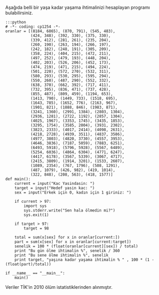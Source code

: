 <!--
.. date: 2013-01-01 18:50:00
.. slug: python-olum-istatistik
.. title: Ben senin 80 yaşına kadar yaşama ihtimalini sevdim.
.. description: TUIK'den alınmış istatistiklere dayanarak, belirli bir yaşa kadar yaşama ihtimalizini hesaplayan bir Python programı.
-->


Aşağıda belli bir yaşa kadar yaşama ihtimalinizi hesaplayan programı
bulabilirsiniz. <!-- TEASER_END -->

    :::python
    # -*- coding: cp1254 -*-
    oranlar = [(8184, 6865), (870, 791), (545, 483),
               (424, 348), (392, 330), (375, 330),
               (339, 412), (281, 261), (235, 204),
               (260, 190), (263, 194), (266, 197),
               (242, 182), (248, 191), (305, 209),
               (358, 224), (404, 215), (472, 211),
               (497, 252), (479, 193), (448, 204),
               (402, 203), (526, 206), (452, 173),
               (474, 219), (471, 215), (494, 224),
               (501, 220), (572, 270), (532, 311),
               (580, 293), (530, 295), (595, 294),
               (550, 260), (487, 290), (552, 332),
               (638, 370), (662, 392), (717, 411),
               (732, 395), (836, 471), (737, 428),
               (855, 487), (809, 459), (1194, 653),
               (1413, 790), (1449, 733), (1518, 695),
               (1643, 785), (1652, 776), (2163, 967),
               (1901, 821), (1888, 846), (1983, 871),
               (3241, 1360), (2991, 1384), (2803, 1304),
               (2936, 1281), (2722, 1192), (2857, 1304),
               (4025, 1967), (3353, 1745), (3435, 1853),
               (3295, 1754), (3585, 2004), (3931, 2302),
               (3823, 2333), (4017, 2414), (4098, 2631),
               (4218, 2728), (4939, 3511), (4837, 3586),
               (4977, 3803), (4820, 3730), (4557, 3953),
               (4646, 3836), (7187, 5059), (7883, 6251),
               (6493, 5918), (5796, 5928), (5567, 6489),
               (5254, 6036), (4864, 6304), (4771, 6247),
               (4417, 6178), (3567, 5339), (3067, 4717),
               (2415, 3809), (1914, 3201), (1533, 2607),
               (1089, 2354), (767, 1796), (508, 1291),
               (487, 1079), (426, 982), (419, 1014),
               (322, 848), (208, 563), (418, 1577)]
    def main():
        current = input("Kac Yasindasin: ")
        target = input("Hedef yasin kac: ")
        sex = input("Erkek için 0, kadın için 1 giriniz: ")
    
        if current > 97:
            import sys
            sys.stderr.write("Sen hala ölmedin mi?")
            sys.exit(1)
    
        if target > 97:
            target = 98
    
        total = sum(x[sex] for x in oranlar[current:])
        part = sum(x[sex] for x in oranlar[current:target])
        senelik = 100 * (float(oranlar[current][sex]) / total)
        print "Bu gün ölme ihtimalin %", senelik / 360
        print "Bu sene ölme ihtimalin %", senelik
        print target, "yaşına kadar yaşama ihtimalin % " , 100 * (1 - (float(part)/total))
    
    if __name__ == "__main__":
        main()
    

Veriler TİK'in 2010 ölüm istatistiklerinden alınmıştır.